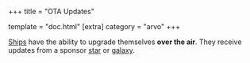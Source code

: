 +++ title = "OTA Updates"

template = "doc.html" [extra] category = "arvo" +++

[Ships](/docs/glossary/ship) have the ability to upgrade themselves **over the
air**. They receive updates from a sponsor [star](/docs/glossary/star) or
[galaxy](/docs/glossary/galaxy).
